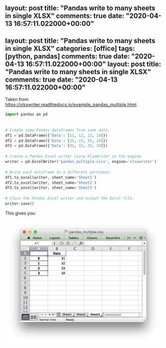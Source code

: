 layout: post
title: "Pandas write to many sheets in single XLSX"
comments: true
date: "2020-04-13 16:57:11.022000+00:00"
---
layout: post
title: "Pandas write to many sheets in single XLSX"
categories: [office]
tags: [python, pandas]
comments: true
date: "2020-04-13 16:57:11.022000+00:00"
layout: post
title: "Pandas write to many sheets in single XLSX"
comments: true
date: "2020-04-13 16:57:11.022000+00:00"
---


Taken from https://xlsxwriter.readthedocs.io/example_pandas_multiple.html.

```python
import pandas as pd


# Create some Pandas dataframes from some data.
df1 = pd.DataFrame({'Data': [11, 12, 13, 14]})
df2 = pd.DataFrame({'Data': [21, 22, 23, 24]})
df3 = pd.DataFrame({'Data': [31, 32, 33, 34]})

# Create a Pandas Excel writer using XlsxWriter as the engine.
writer = pd.ExcelWriter('pandas_multiple.xlsx', engine='xlsxwriter')

# Write each dataframe to a different worksheet.
df1.to_excel(writer, sheet_name='Sheet1')
df2.to_excel(writer, sheet_name='Sheet2')
df3.to_excel(writer, sheet_name='Sheet3')

# Close the Pandas Excel writer and output the Excel file.
writer.save()
```

This gives you:

![](/assets/img/dBlO0-3Cs_710447e95003c26d6f5da516b49f3a5c.png)
